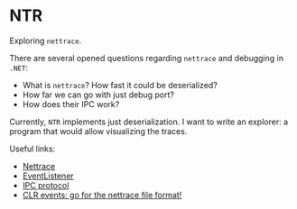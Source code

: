 # NTR

Exploring `nettrace`.

There are several opened questions regarding `nettrace` and debugging in `.NET`:
* What is `nettrace`? How fast it could be deserialized?
* How far we can go with just debug port?
* How does their IPC work?

Currently, `NTR` implements just deserialization. I want to write an explorer: a program that would allow visualizing the traces.

Useful links:
* [Nettrace](https://github.com/microsoft/perfview/blob/main/src/TraceEvent/EventPipe/EventPipeFormat.md)
* [EventListener](https://learn.microsoft.com/en-us/dotnet/api/system.diagnostics.tracing.eventlistener?view=net-9.0)
* [IPC protocol](https://github.com/dotnet/diagnostics/blob/main/documentation/design-docs/ipc-protocol.md)
* [CLR events: go for the nettrace file format!](https://chnasarre.medium.com/clr-events-go-for-the-nettrace-file-format-6b363364c2a3)